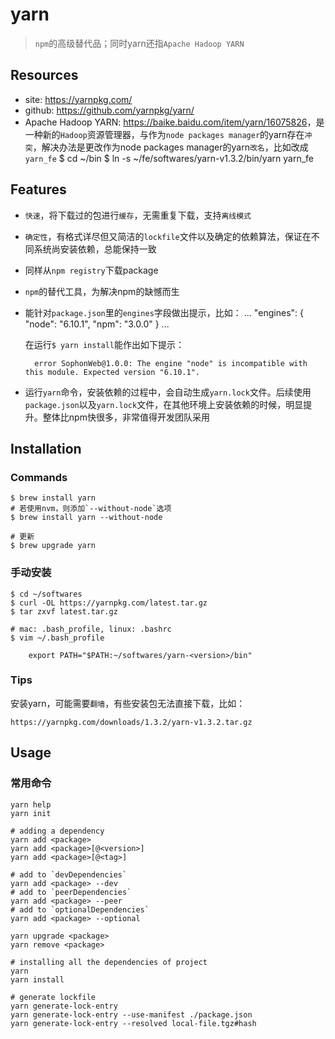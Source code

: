 # yarn

> `npm`的高级替代品；同时yarn还指`Apache Hadoop YARN`

## Resources

* site: <https://yarnpkg.com/>
* github: <https://github.com/yarnpkg/yarn/>
* Apache Hadoop YARN: <https://baike.baidu.com/item/yarn/16075826>，是一种新的`Hadoop`资源管理器，与作为`node packages manager`的yarn存在`冲突`，解决办法是更改作为node packages manager的yarn`改名`，比如改成`yarn_fe`
        $ cd ~/bin
        $ ln -s ~/fe/softwares/yarn-v1.3.2/bin/yarn yarn_fe


## Features

* `快速`，将下载过的包进行`缓存`，无需重复下载，支持`离线模式`
* `确定性`，有格式详尽但又简洁的`lockfile`文件以及确定的依赖算法，保证在不同系统尚安装依赖，总能保持一致
* 同样从`npm registry`下载package
* `npm`的替代工具，为解决npm的缺憾而生
* 能针对`package.json`里的`engines`字段做出提示，比如：
        ...
        "engines": {
            "node": "6.10.1",
            "npm": "3.0.0"
        }
        ...

    在运行`$ yarn install`能作出如下提示：

        error SophonWeb@1.0.0: The engine "node" is incompatible with this module. Expected version "6.10.1".
* 运行`yarn`命令，安装依赖的过程中，会自动生成`yarn.lock`文件。后续使用`package.json`以及`yarn.lock`文件，在其他环境上安装依赖的时候，明显提升。整体比npm快很多，非常值得开发团队采用


## Installation

### Commands

    $ brew install yarn
    # 若使用nvm，则添加`--without-node`选项
    $ brew install yarn --without-node

    # 更新
    $ brew upgrade yarn


### 手动安装

    $ cd ~/softwares
    $ curl -OL https://yarnpkg.com/latest.tar.gz
    $ tar zxvf latest.tar.gz

    # mac: .bash_profile, linux: .bashrc
    $ vim ~/.bash_profile

        export PATH="$PATH:~/softwares/yarn-<version>/bin"



### Tips

安装yarn，可能需要`翻墙`，有些安装包无法直接下载，比如：

    https://yarnpkg.com/downloads/1.3.2/yarn-v1.3.2.tar.gz


## Usage

### 常用命令

    yarn help
    yarn init

    # adding a dependency
    yarn add <package> 
    yarn add <package>[@<version>]
    yarn add <package>[@<tag>]

    # add to `devDependencies`
    yarn add <package> --dev
    # add to `peerDependencies`
    yarn add <package> --peer
    # add to `optionalDependencies`
    yarn add <package> --optional

    yarn upgrade <package>
    yarn remove <package>

    # installing all the dependencies of project
    yarn
    yarn install

    # generate lockfile
    yarn generate-lock-entry
    yarn generate-lock-entry --use-manifest ./package.json
    yarn generate-lock-entry --resolved local-file.tgz#hash




